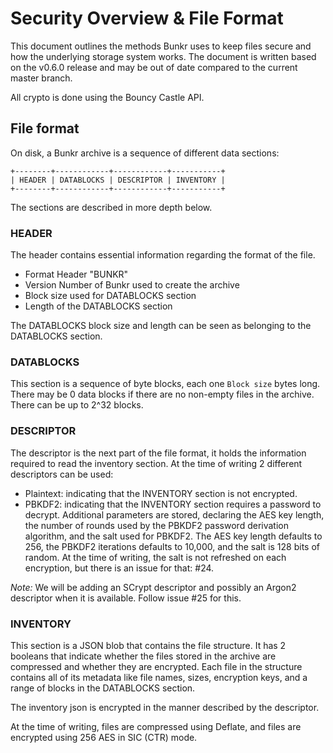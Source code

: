 # Security Overview & File Format

This document outlines the methods Bunkr uses to keep files secure and how the underlying storage system works.
The document is written based on the v0.6.0 release and may be out of date compared to the current master branch.

All crypto is done using the Bouncy Castle API.

## File format

On disk, a Bunkr archive is a sequence of different data sections:

```
+--------+------------+------------+-----------+
| HEADER | DATABLOCKS | DESCRIPTOR | INVENTORY |
+--------+------------+------------+-----------+
```

The sections are described in more depth below.

### HEADER

The header contains essential information regarding the format of the file.

- Format Header "BUNKR"
- Version Number of Bunkr used to create the archive
- Block size used for DATABLOCKS section
- Length of the DATABLOCKS section

The DATABLOCKS block size and length can be seen as belonging to the DATABLOCKS section.

### DATABLOCKS

This section is a sequence of byte blocks, each one `Block size` bytes long. There may be 0 data blocks if there are no
non-empty files in the archive. There can be up to 2^32 blocks.

### DESCRIPTOR

The descriptor is the next part of the file format, it holds the information required to read the inventory section. At
the time of writing 2 different descriptors can be used:

- Plaintext: indicating that the INVENTORY section is not encrypted.
- PBKDF2: indicating that the INVENTORY section requires a password to decrypt. Additional parameters are stored,
declaring the AES key length, the number of rounds used by the PBKDF2 password derivation algorithm, and the salt used
for PBKDF2. The AES key length defaults to 256, the PBKDF2 iterations defaults to 10,000, and the salt is 128 bits of
random. At the time of writing, the salt is not refreshed on each encryption, but there is an issue for that: #24.

*Note:* We will be adding an SCrypt descriptor and possibly an Argon2 descriptor when it is available. Follow issue #25
for this.

### INVENTORY

This section is a JSON blob that contains the file structure. It has 2 booleans that indicate whether the files
stored in the archive are compressed and whether they are encrypted. Each file in the structure contains all of its
metadata like file names, sizes, encryption keys, and a range of blocks in the DATABLOCKS section.

The inventory json is encrypted in the manner described by the descriptor.

At the time of writing, files are compressed using Deflate, and files are encrypted using 256 AES in SIC (CTR) mode.
